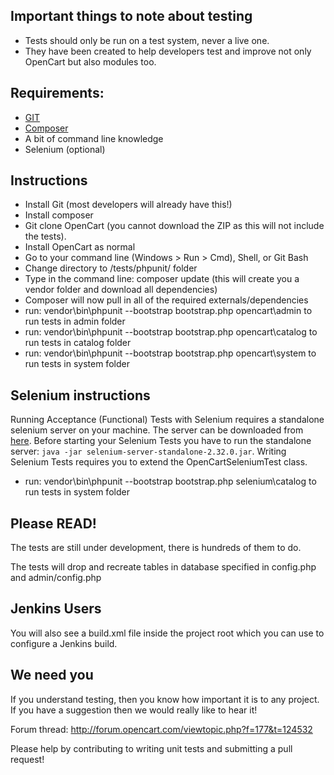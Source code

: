 ## Important things to note about testing
* Tests should only be run on a test system, never a live one.
* They have been created to help developers test and improve not only OpenCart but also modules too.

## Requirements:
* [GIT](http://git-scm.com/)
* [Composer](https://getcomposer.org/download/)
* A bit of command line knowledge
* Selenium (optional)

## Instructions
* Install Git (most developers will already have this!)
* Install composer
* Git clone OpenCart (you cannot download the ZIP as this will not include the tests).
* Install OpenCart as normal
* Go to your command line (Windows > Run > Cmd), Shell, or Git Bash
* Change directory to /tests/phpunit/ folder
* Type in the command line: composer update (this will create you a vendor folder and download all dependencies)
* Composer will now pull in all of the required externals/dependencies
* run: vendor\bin\phpunit --bootstrap bootstrap.php opencart\admin to run tests in admin folder
* run: vendor\bin\phpunit --bootstrap bootstrap.php opencart\catalog to run tests in catalog folder
* run: vendor\bin\phpunit --bootstrap bootstrap.php opencart\system to run tests in system folder

## Selenium instructions

Running Acceptance (Functional) Tests with Selenium requires a standalone selenium server on your machine.
The server can be downloaded from [here](http://code.google.com/p/selenium/downloads/list). Before starting your Selenium Tests
you have to run the standalone server: `java -jar selenium-server-standalone-2.32.0.jar`. Writing Selenium Tests requires you to extend the OpenCartSeleniumTest class.

* run: vendor\bin\phpunit --bootstrap bootstrap.php selenium\catalog to run tests in system folder

## Please READ!
The tests are still under development, there is hundreds of them to do.

The tests will drop and recreate tables in database specified in config.php and admin/config.php

## Jenkins Users
You will also see a build.xml file inside the project root which you can use to configure a Jenkins build.

## We need you
If you understand testing, then you know how important it is to any project. If you have a suggestion then we would really like to hear it!

Forum thread: http://forum.opencart.com/viewtopic.php?f=177&t=124532

Please help by contributing to writing unit tests and submitting a pull request!